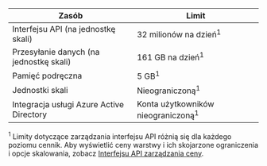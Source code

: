 | Zasób                          | Limit                                    |
|-----------------------------------|------------------------------------------|
| Interfejsu API (na jednostkę skali)     | 32 milionów na dzień<sup>1</sup>            |
| Przesyłanie danych (na jednostkę skali) | 161 GB na dzień<sup>1</sup> |
| Pamięć podręczna                             | 5 GB<sup>1</sup> |
| Jednostki skali                    | Nieograniczoną<sup>1</sup> |
| Integracja usługi Azure Active Directory| Konta użytkowników nieograniczoną<sup>1</sup> |

<sup>1</sup> Limity dotyczące zarządzania interfejsu API różnią się dla każdego poziomu cennik. Aby wyświetlić ceny warstwy i ich skojarzone ograniczenia i opcje skalowania, zobacz [Interfejsu API zarządzania ceny](https://azure.microsoft.com/pricing/details/api-management/).